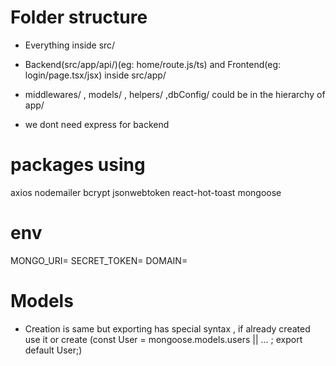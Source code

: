 # Folder structure 
- Everything inside src/ 
- Backend(src/app/api/)(eg: home/route.js/ts)
 and Frontend(eg: login/page.tsx/jsx) inside src/app/
- middlewares/ , models/ , helpers/ ,dbConfig/ could be in the hierarchy of app/

- we dont need express for backend

# packages using 
axios nodemailer bcrypt jsonwebtoken react-hot-toast mongoose

# env
MONGO_URI=
SECRET_TOKEN=
DOMAIN=


# Models 
- Creation is same but exporting has special syntax , if already created use it or create (const User = mongoose.models.users || ... ; export default User;)